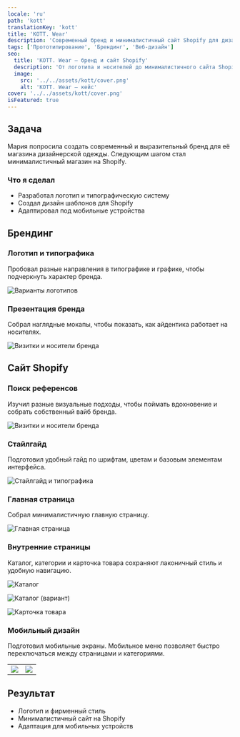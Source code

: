 ```yaml
---
locale: 'ru'
path: 'kott'
translationKey: 'kott'
title: 'KOTT. Wear'
description: 'Современный бренд и минималистичный сайт Shopify для дизайнерской одежды'
tags: ['Прототипирование', 'Брендинг', 'Веб-дизайн']
seo:
  title: 'KOTT. Wear — бренд и сайт Shopify'
  description: 'От логотипа и носителей до минималистичного сайта Shopify и мобильного дизайна.'
  image:
    src: '../../assets/kott/cover.png'
    alt: 'KOTT. Wear — кейс'
cover: '../../assets/kott/cover.png'
isFeatured: true
---
```


## Задача

Мария попросила создать современный и выразительный бренд для её магазина дизайнерской одежды. Следующим шагом стал минималистичный магазин на Shopify.

### Что я сделал

- Разработал логотип и типографическую систему
- Создал дизайн шаблонов для Shopify
- Адаптировал под мобильные устройства

## Брендинг

### Логотип и типографика

Пробовал разные направления в типографике и графике, чтобы подчеркнуть характер бренда.

![Варианты логотипов](../../assets/kott/logos.png)

### Презентация бренда

Собрал наглядные мокапы, чтобы показать, как айдентика работает на носителях.

![Визитки и носители бренда](../../assets/kott/kott-cards.png)

## Сайт Shopify

### Поиск референсов

Изучил разные визуальные подходы, чтобы поймать вдохновение и собрать собственный вайб бренда.

![Визитки и носители бренда](../../assets/kott/examples.png)

### Стайлгайд

Подготовил удобный гайд по шрифтам, цветам и базовым элементам интерфейса.

![Стайлгайд и типографика](../../assets/kott/kott-typho.png)

### Главная страница

Собрал минималистичную главную страницу.

![Главная страница](../../assets/kott/kott-home.png)

### Внутренние страницы

Каталог, категории и карточка товара сохраняют лаконичный стиль и удобную навигацию.

![Каталог](../../assets/kott/kott-catalog.png)

![Каталог (вариант)](../../assets/kott/kott-catalog2.png)

![Карточка товара](../../assets/kott/kott-product.png)

### Мобильный дизайн

Подготовил мобильные экраны. Мобильное меню позволяет быстро переключаться между страницами и категориями.

|                                         |                                         |
| :-------------------------------------: | :-------------------------------------: |
| ![](../../assets/kott/kott-mobile1.png) | ![](../../assets/kott/kott-mobile2.png) |

## Результат

- Логотип и фирменный стиль
- Минималистичный сайт на Shopify
- Адаптация для мобильных устройств
